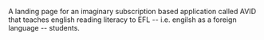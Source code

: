 A landing page for an imaginary subscription based application called AVID that teaches english reading literacy to EFL -- i.e. engilsh as a foreign language -- students. 